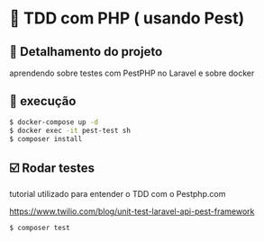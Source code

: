 # :rocket: TDD com PHP ( usando Pest)

## :page_facing_up: Detalhamento do projeto
aprendendo sobre testes com PestPHP no Laravel
e sobre docker

## 🔨 execução
```bash
$ docker-compose up -d
$ docker exec -it pest-test sh
$ composer install
```

## ☑️ Rodar testes

tutorial utilizado para entender o TDD com o Pestphp.com


https://www.twilio.com/blog/unit-test-laravel-api-pest-framework

```bash
$ composer test
```





